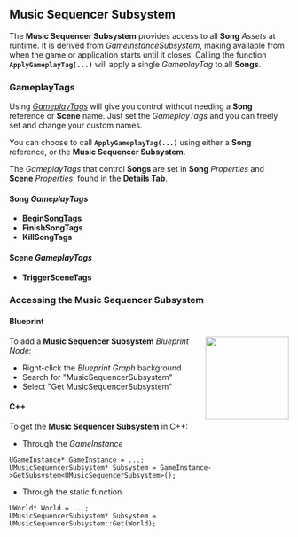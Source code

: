 ## Music Sequencer Subsystem

The **Music Sequencer Subsystem** provides access to all **Song** _Assets_ at runtime. It is derived from _GameInstanceSubsystem_, making available from when the game or application starts until it closes. Calling the function **`ApplyGameplayTag(...)`** will apply a single _GameplayTag_ to all **Songs**.

### GameplayTags

Using _[GameplayTags](https://dev.epicgames.com/documentation/en-us/unreal-engine/using-gameplay-tags-in-unreal-engine)_ will give you control without needing a **Song** reference or **Scene** name. Just set the _GameplayTags_ and you can freely set and change your custom names.

You can choose to call **`ApplyGameplayTag(...)`** using either a **Song** reference, or the **Music Sequencer Subsystem**.

The _GameplayTags_ that control **Songs** are set in **Song** _Properties_ and **Scene** _Properties_, found in the **Details Tab**.

#### **Song** _GameplayTags_

*   **BeginSongTags**
*   **FinishSongTags**
*   **KillSongTags**

#### **Scene** _GameplayTags_

*   **TriggerSceneTags**

### Accessing the Music Sequencer Subsystem

#### Blueprint

[<img src="img/NodeSubsystem.png" width="150" align="right">](img/NodeSubsystem.png)

To add a **Music Sequencer Subsystem** _Blueprint Node_:

*   Right-click the _Blueprint Graph_ background
*   Search for "MusicSequencerSubsystem"
*   Select "Get MusicSequencerSubsystem"

#### C++

To get the **Music Sequencer Subsystem** in C++:

*   Through the _GameInstance_

```
UGameInstance* GameInstance = ...;
UMusicSequencerSubsystem* Subsystem = GameInstance->GetSubsystem<UMusicSequencerSubsystem>();
```

*   Through the static function

```
UWorld* World = ...;
UMusicSequencerSubsystem* Subsystem = UMusicSequencerSubsystem::Get(World);
```
